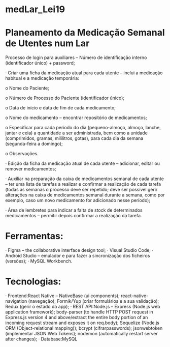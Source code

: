 # medLar_Lei19

# Planeamento da Medicação Semanal de Utentes num Lar
Processo de login para auxiliares – Número de identificação interno (identificador único) + password;

· Criar uma ficha da medicação atual para cada utente – inclui a medicação habitual e a medicação temporária:

  o  Nome do Paciente;

  o  Número de Processo do Paciente (identificador único);

  o  Data de início e data de fim de cada medicamento;

  o  Nome do medicamento – encontrar repositório de medicamentos;

  o  Especificar para cada período do dia (pequeno-almoço, almoço, lanche, jantar e ceia) a quantidade a ser administrada, bem como a unidade (comprimidos, gramas, mililitros, gotas), para cada dia da semana (segunda-feira a domingo);

  o  Observações.

· Edição da ficha da medicação atual de cada utente – adicionar, editar ou remover medicamentos;

· Auxiliar na preparação da caixa de medicamentos semanal de cada utente – ter uma lista de tarefas a realizar e confirmar a realização de cada tarefa (todas as semanas o processo deve ser repetido; deve ser possível gerir alterações na caixa de medicamentos semanal durante a semana, como por exemplo, caso um novo medicamento for adicionado nesse período);

· Área de lembretes para indicar a falta de stock de determinados medicamentos – permitir depois confirmar a realização da tarefa.

# Ferramentas:
  · Figma – the collaborative interface design tool;
  · Visual Studio Code;
  · Android Studio – emulador e para fazer a sincronização dos ficheiros (versões);
  · MySQL Workbench.

# Tecnologias:
  · Frontend:React Native – NativeBase (ui components); react-native-navigation (navegação); Formik/Yup (criar formulários e a sua validação); Redux (gerir o estado da app);
  · REST API:Node.js – Express (Node.js web application framework); body-parser (to handle HTTP POST request in Express.js version 4 and above/extract the entire body portion of an incoming request stream and exposes it on req.body); Sequelize (Node.js ORM (Object-relational mapping)); bcrypt (cifrarpasswords); jsonwebtoken (implementar JSON Web Tokens); nodemon (automatically restart server after changes);
  · Database:MySQL
